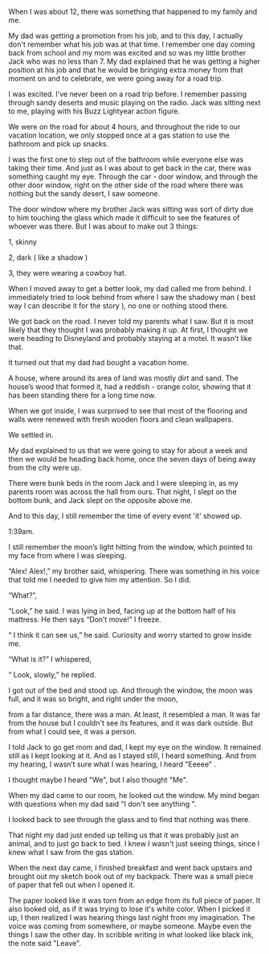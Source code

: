 When I was about 12, there was something that happened to my family and me. 


My dad was getting a promotion from his job, and to this day, I actually don't remember what his job was at that time. I remember one day coming back from school and my mom was excited and so was my little brother Jack who was no less than 7. My dad explained that he was getting a higher position at his job and that he would be bringing extra money from that moment on and to celebrate, we were going away for a road trip. 


I was excited. I've never been on a road trip before. I remember passing through sandy deserts and music playing on the radio. Jack was sitting next to me, playing with his Buzz Lightyear action figure. 


We were on the road for about 4 hours, and throughout the ride to our vacation location, we only stopped once at a gas station to use the bathroom and pick up snacks.

I was the first one to step out of the bathroom while everyone else was taking their time. And just as I was about to get back in the car, there was something caught my eye. Through the car - door window, and through the other door window, right on the other side of the road where there was nothing but the sandy desert, I saw someone. 


The door window where my brother Jack was sitting was sort of dirty due to him touching the glass which made it difficult to see the features of whoever was there. But I was about to make out 3 things:

1, skinny

2, dark ( like a shadow )

3, they were wearing a cowboy hat.


When I moved away to get a better look, my dad called me from behind. I immediately tried to look behind from where I saw the shadowy man ( best way I can describe it for the story ), no one or nothing stood there. 


We got back on the road. I never told my parents what I saw. But it is most likely that they thought I was probably making it up. At first, I thought we were heading to Disneyland and probably staying at a motel. It wasn’t like that.


It turned out that my dad had bought a vacation home.

A house, where around its area of land was mostly dirt and sand.  The house’s wood that formed it, had a reddish - orange color, showing that it has been standing there for a long time now. 

When we got inside, I was surprised to see that most of the flooring and walls were renewed with fresh wooden floors and clean wallpapers.


We settled in.

My dad explained to us that we were going to stay for about a week and then we would be heading back home, once the seven days of being away from the city were up.


There were bunk beds in the room Jack and I were sleeping in, as my parents room was across the hall from ours. That night, I slept on the bottom bunk, and Jack slept on the opposite above me. 


And to this day, I still remember the time of every event 'it' showed up.


1:39am. 

I still remember the moon’s light hitting from the window, which pointed to my face from where I was sleeping.

“Alex! Alex!,” my brother said, whispering. There was something in his voice that told me I needed to give him my attention. So I did. 


“What?”,

“Look,” he said. I was lying in bed, facing up at the bottom half of his mattress. He then says “Don’t move!” I freeze.

“ I think it can see us,” he said. Curiosity and worry started to grow inside me. 

“What is it?” I whispered, 

“ Look, slowly,” he replied. 


I got out of the bed and stood up. And through the window, the moon was full, and it was so bright, and right under the moon,

from a far distance, there was a man. At least, it resembled a man. It was far from the house but I couldn't see its features, and it was dark outside. But from what I could see, it was a person.


I told Jack to go get mom and dad, I kept my eye on the window. It remained still as I kept looking at it. And as I stayed still, I heard something. And from my hearing, I wasn’t sure what I was hearing, I heard "Eeeee" .

I thought maybe I heard "We", but I also thought "Me". 


When my dad came to our room, he looked out the window. My mind began with questions when my dad said "I don't see anything ".


I looked back to see through the glass and to find that nothing was there. 


That night my dad just ended up telling us that it was probably just an animal, and to just go back to bed. I knew I wasn't just seeing things, since I knew what I saw from the gas station.  

When the next day came, I finished breakfast and went back upstairs and brought out my sketch book out of my backpack. There was a small piece of paper that fell out when I opened it. 


The paper looked like it was torn from an edge from its full piece of paper. It also looked old, as if it was trying to lose it's white color. When I picked it up, I then realized I was hearing things last night from my imagination. The voice was coming from somewhere, or maybe someone. Maybe even the things I saw the other day. In scribble writing in what looked like black ink, the note said "Leave".